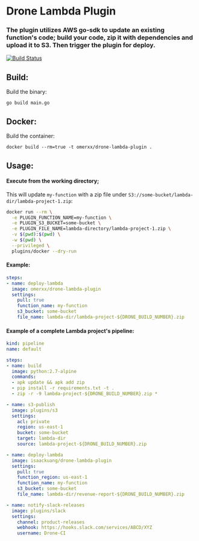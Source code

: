# Drone Lambda Plugin

### The plugin utilizes AWS go-sdk to update an existing function's code; build your code, zip it with dependencies and upload it to S3. Then trigger the plugin for deploy.
[![Build Status](https://droneio.spot.im/api/badges/omerxx/drone-lambda-plugin/status.svg)](https://droneio.spot.im/omerxx/drone-lambda-plugin)

## Build:
Build the binary:
```
go build main.go
```

## Docker:
Build the container:
```
docker build --rm=true -t omerxx/drone-lambda-plugin .
```

## Usage:

#### Execute from the working directory;
This will update `my-function` with a zip file under `S3://some-bucket/lambda-dir/lambda-project-1.zip`:
```bash
docker run --rm \
  -e PLUGIN_FUNCTION_NAME=my-function \
  -e PLUGIN_S3_BUCKET=some-bucket \
  -e PLUGIN_FILE_NAME=lambda-directory/lambda-project-1.zip \
  -v $(pwd):$(pwd) \
  -w $(pwd) \
  --privileged \
  plugins/docker --dry-run
```

#### Example:

```yaml
steps:
- name: deploy-lambda
  image: omerxx/drone-lambda-plugin
  settings:
    pull: true
    function_name: my-function
    s3_bucket: some-bucket
    file_name: lambda-dir/lambda-project-${DRONE_BUILD_NUMBER}.zip
```

#### Example of a complete Lambda project's pipeline:

```yaml
kind: pipeline
name: default

steps:
- name: build
  image: python:2.7-alpine
  commands:
  - apk update && apk add zip
  - pip install -r requirements.txt -t .
  - zip -r -9 lambda-project-${DRONE_BUILD_NUMBER}.zip *

- name: s3-publish
  image: plugins/s3
  settings:
    acl: private
    region: us-east-1
    bucket: some-bucket
    target: lambda-dir
    source: lambda-project-${DRONE_BUILD_NUMBER}.zip

- name: deploy-lambda
  image: isaackuang/drone-lambda-plugin
  settings:
    pull: true
    function_region: us-east-1
    function_name: my-function
    s3_bucket: some-bucket
    file_name: lambda-dir/revenue-report-${DRONE_BUILD_NUMBER}.zip

- name: notify-slack-releases
  image: plugins/slack
  settings:
    channel: product-releases
    webhook: https://hooks.slack.com/services/ABCD/XYZ
    username: Drone-CI
```
